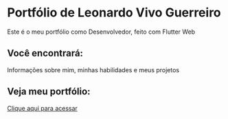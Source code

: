 # Portfólio de Leonardo Vivo Guerreiro

Este é o meu portfólio como Desenvolvedor, feito com Flutter Web

## Você encontrará:

Informações sobre mim, minhas habilidades e meus projetos

## Veja meu portfólio:

[Clique aqui para acessar](https://leonardovivo.github.io/portfolio/)
